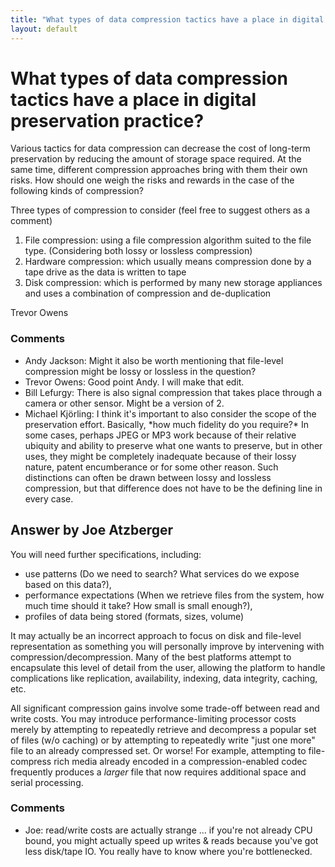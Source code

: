 ```yaml
---
title: "What types of data compression tactics have a place in digital preservation practice?"
layout: default
---
```

What types of data compression tactics have a place in digital preservation practice?
=====================
Various tactics for data compression can decrease the cost of long-term
preservation by reducing the amount of storage space required. At the
same time, different compression approaches bring with them their own
risks. How should one weigh the risks and rewards in the case of the
following kinds of compression?

Three types of compression to consider (feel free to suggest others as a
comment)

1.  File compression: using a file compression algorithm suited to the
    file type. (Considering both lossy or lossless compression)
2.  Hardware compression: which usually means compression done by a tape
    drive as the data is written to tape
3.  Disk compression: which is performed by many new storage appliances
    and uses a combination of compression and de-duplication


Trevor Owens

### Comments ###
* Andy Jackson: Might it also be worth mentioning that file-level compression might be
lossy or lossless in the question?
* Trevor Owens: Good point Andy. I will make that edit.
* Bill Lefurgy: There is also signal compression that takes place through a camera or
other sensor. Might be a version of 2.
* Michael Kjörling: I think it's important to also consider the scope of the preservation
effort. Basically, \*how much fidelity do you require?\* In some cases,
perhaps JPEG or MP3 work because of their relative ubiquity and ability
to preserve what one wants to preserve, but in other uses, they might be
completely inadequate because of their lossy nature, patent encumberance
or for some other reason. Such distinctions can often be drawn between
lossy and lossless compression, but that difference does not have to be
the defining line in every case.


Answer by Joe Atzberger
----------------
You will need further specifications, including:

-   use patterns (Do we need to search? What services do we expose based
    on this data?),
-   performance expectations (When we retrieve files from the system,
    how much time should it take? How small is small enough?),
-   profiles of data being stored (formats, sizes, volume)

It may actually be an incorrect approach to focus on disk and file-level
representation as something you will personally improve by intervening
with compression/decompression. Many of the best platforms attempt to
encapsulate this level of detail from the user, allowing the platform to
handle complications like replication, availability, indexing, data
integrity, caching, etc.

All significant compression gains involve some trade-off between read
and write costs. You may introduce performance-limiting processor costs
merely by attempting to repeatedly retrieve and decompress a popular set
of files (w/o caching) or by attempting to repeatedly write "just one
more" file to an already compressed set. Or worse! For example,
attempting to file-compress rich media already encoded in a
compression-enabled codec frequently produces a *larger* file that now
requires additional space and serial processing.

### Comments ###
* Joe: read/write costs are actually strange ... if you're not already CPU
bound, you might actually speed up writes & reads because you've got
less disk/tape IO. You really have to know where you're bottlenecked.

